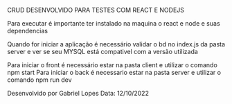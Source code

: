 CRUD DESENVOLVIDO PARA TESTES COM REACT E NODEJS


Para executar é importante ter instalado na maquina o react e node e suas dependencias

Quando for iniciar a aplicação é necessário validar o bd no index.js da pasta server e ver se seu MYSQL está compativel com a versão utilizada

Para iniciar o front é necessário estar na pasta client e utilizar o comando npm start
Para iniciar o back é necessario estar na pasta server e utilizar o comando npm run dev

Desenvolvido por Gabriel Lopes 
Data: 12/10/2022
